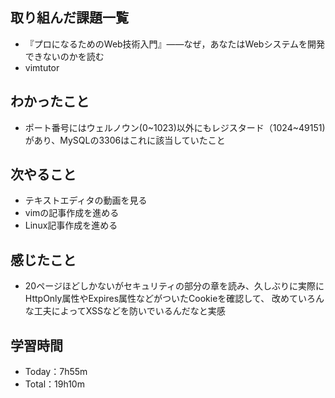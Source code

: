 ## 取り組んだ課題一覧
- 『プロになるためのWeb技術入門』――なぜ，あなたはWebシステムを開発できないのかを読む
- vimtutor

## わかったこと
- ポート番号にはウェルノウン(0~1023)以外にもレジスタード（1024~49151)があり、MySQLの3306はこれに該当していたこと

## 次やること
- テキストエディタの動画を見る
- vimの記事作成を進める
- Linux記事作成を進める

## 感じたこと
- 20ページほどしかないがセキュリティの部分の章を読み、久しぶりに実際にHttpOnly属性やExpires属性などがついたCookieを確認して、
改めていろんな工夫によってXSSなどを防いでいるんだなと実感

## 学習時間
- Today：7h55m
- Total：19h10m
